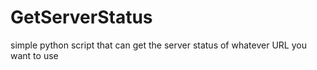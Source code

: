 # GetServerStatus
 simple python script that can get the server status of whatever URL you want to use

